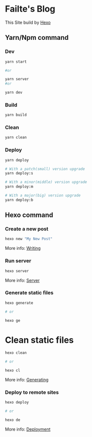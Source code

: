 # Failte's Blog

This Site build by [Hexo](https://hexo.io/)

## Yarn/Npm command

### Dev

```bash
yarn start

#or

yarn server
#or

yarn dev
```

### Build

```bash
yarn build
```

### Clean

```bash
yarn clean
```

### Deploy

```bash
yarn deploy

# With a patch(small) version upgrade
yarn deploy:s

# With a minor(middle) version upgrade
yarn deploy:m

# With a major(big) version upgrade
yarn deploy:b
```

## Hexo command

### Create a new post

``` bash
hexo new "My New Post"
```

More info: [Writing](https://hexo.io/docs/writing.html)

### Run server

``` bash
hexo server
```

More info: [Server](https://hexo.io/docs/server.html)

### Generate static files

``` bash
hexo generate

# or

hexo ge
```

# Clean static files

```bash
hexo clean

# or

hexo cl
```

More info: [Generating](https://hexo.io/docs/generating.html)

### Deploy to remote sites

``` bash
hexo deploy

# or

hexo de
```

More info: [Deployment](https://hexo.io/docs/one-command-deployment.html)
